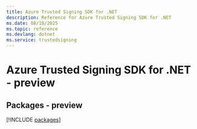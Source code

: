 ```yaml
---
title: Azure Trusted Signing SDK for .NET
description: Reference for Azure Trusted Signing SDK for .NET
ms.date: 08/18/2025
ms.topic: reference
ms.devlang: dotnet
ms.service: trustedsigning
---
```

# Azure Trusted Signing SDK for .NET - preview
## Packages - preview
[!INCLUDE [packages](trusted-signing-index.md)]